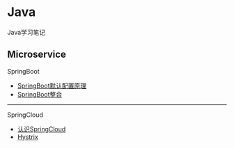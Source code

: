 # Java
Java学习笔记
 ## Microservice
 SpringBoot  
  * [SpringBoot默认配置原理](https://github.com/dagreentree/java/blob/master/notes/SpringBoot/SpringBoot%E9%BB%98%E8%AE%A4%E9%85%8D%E7%BD%AE%E5%8E%9F%E7%90%86.md)
  * [SpringBoot整合](https://github.com/dagreentree/java/blob/master/notes/SpringBoot/SpringBoot%E6%95%B4%E5%90%88.md)
-----------------
SpringCloud
* [认识SpringCloud](https://github.com/dagreentree/java/blob/master/notes/SpringCloud/%E8%AE%A4%E8%AF%86SpringCloud.md)
* [Hystrix](https://github.com/dagreentree/java/blob/master/notes/SpringCloud/Hystrix.md)
